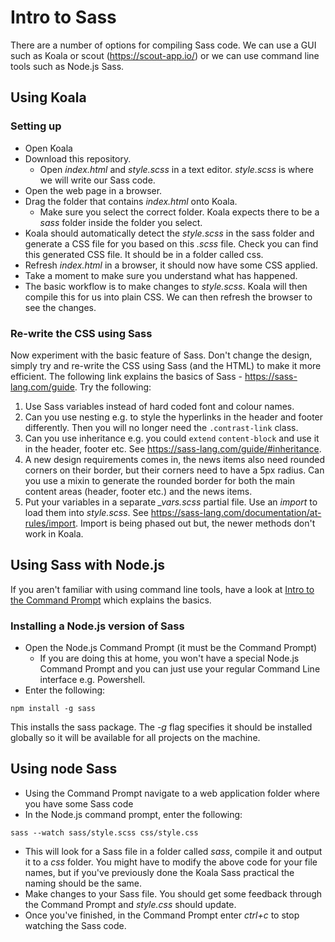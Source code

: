 # Intro to Sass
There are a number of options for compiling Sass code. We can use a GUI such as Koala or scout (https://scout-app.io/) or we can use command line tools such as Node.js Sass.

## Using Koala
### Setting up
* Open Koala
* Download this repository.
  * Open *index.html* and *style.scss* in a text editor. *style.scss* is where we will write our Sass code.
* Open the web page in a browser.
* Drag the folder that contains *index.html* onto Koala.
  * Make sure you select the correct folder. Koala expects there to be a *sass* folder inside the folder you select.
* Koala should automatically detect the *style.scss* in the sass folder and generate a CSS file for you based on this *.scss* file. Check you can find this generated CSS file. It should be in a folder called css.
* Refresh *index.html* in a browser, it should now have some CSS applied.
* Take a moment to make sure you understand what has happened.
* The basic workflow is to make changes to *style.scss*. Koala will then compile this for us into plain CSS. We can then refresh the browser to see the changes.

### Re-write the CSS using Sass
Now experiment with the basic feature of Sass. Don't change the design, simply try and re-write the CSS using Sass (and the HTML) to make it more efficient.  The following link explains the basics of Sass - https://sass-lang.com/guide. Try the following:
1. Use Sass variables instead of hard coded font and colour names.
2. Can you use nesting e.g. to style the hyperlinks in the header and footer differently. Then you will no longer need the ```.contrast-link``` class.
3. Can you use inheritance e.g. you could ```extend``` ```content-block``` and use it in the header, footer etc. See https://sass-lang.com/guide/#inheritance.
4. A new design requirements comes in, the news items also need rounded corners on their border, but their corners need to have a 5px radius. Can you use a mixin to generate the rounded border for both the main content areas (header, footer etc.) and the news items. 
5. Put your variables in a separate *_vars.scss* partial file. Use an *import* to load them into *style.scss*. See https://sass-lang.com/documentation/at-rules/import. Import is being phased out but, the newer methods don't work in Koala.

## Using Sass with Node.js
If you aren't familiar with using command line tools, have a look at [Intro to the Command Prompt](intro-to-command-prompt.md) which explains the basics.

### Installing a Node.js version of Sass
* Open the Node.js Command Prompt (it must be the Command Prompt)
  * If you are doing this at home, you won't have a special Node.js Command Prompt and you can just use your regular Command Line interface e.g. Powershell. 
* Enter the following:

```
npm install -g sass
```

This installs the sass package. The *-g* flag specifies it should be installed globally so it will be available for all projects on the machine.

## Using node Sass
* Using the Command Prompt navigate to a web application folder where you have some Sass code
* In the Node.js command prompt, enter the following:
```
sass --watch sass/style.scss css/style.css
```
* This will look for a Sass file in a folder called *sass*, compile it and output it to a *css* folder. You might have to modify the above code for your file names, but if you've previously done the Koala Sass practical the naming should be the same.
* Make changes to your Sass file. You should get some feedback through the Command Prompt and *style.css* should update.
* Once you've finished, in the Command Prompt enter *ctrl+c* to stop watching the Sass code.
